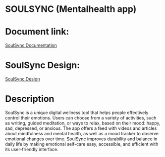# SOULSYNC (Mentalhealth app)
# Document link:
[SoulSync Documentation](https://docs.google.com/document/d/1AehQZQm7d2KNT1E8Yo1ksM4TPzkNFkopJygaZW_1S2A/edit?tab=t.0)
# SoulSync Design:
[SoulSync Design](https://www.figma.com/design/4UtBDGYVxjxeSjLXmDY4Hk/SoulSync?node-id=19-167&node-type=frame)
# Description
SoulSync is a unique digital wellness tool that helps people effectively control their emotions. Users can choose from a variety of activities, such as writing, guided meditation, or ways to relax, based on their mood: happy, sad, depressed, or anxious. 
The app offers a feed with videos and articles about mindfulness and mental health, as well as a mood tracker to observe emotional changes over time. SoulSync improves durability and balance in daily life by making emotional self-care easy, accessible, and efficient with its user-friendly interface.


